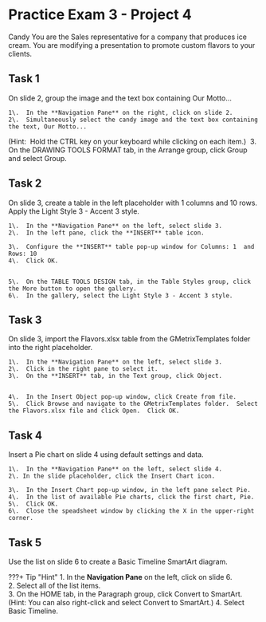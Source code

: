 # Practice Exam 3 - Project 4

Candy
You are the Sales representative for a company that produces ice cream. You are modifying a presentation to promote custom flavors to your clients.  

## Task 1
 
On slide 2, group the image and the text box containing Our Motto...  

    1\.  In the **Navigation Pane** on the right, click on slide 2.  
    2\.  Simultaneously select the candy image and the text box containing the text, Our Motto...  
(Hint:  Hold the CTRL key on your keyboard while clicking on each item.) 
    3\.  On the DRAWING TOOLS FORMAT tab, in the Arrange group, click Group and select Group.  

## Task 2

On slide 3, create a table in the left placeholder with 1 columns and 10 rows.  Apply the Light Style 3 - Accent 3 style.  

    1\.  In the **Navigation Pane** on the left, select slide 3.  
    2\.  In the left pane, click the **INSERT** table icon.  

    3\.  Configure the **INSERT** table pop-up window for Columns: 1  and Rows: 10
    4\.  Click OK.  


    5\.  On the TABLE TOOLS DESIGN tab, in the Table Styles group, click the More button to open the gallery.  
    6\.  In the gallery, select the Light Style 3 - Accent 3 style.  


## Task 3

On slide 3, import the Flavors.xlsx table from the GMetrixTemplates folder into the right placeholder.  

    1\.  In the **Navigation Pane** on the left, select slide 3.  
    2\.  Click in the right pane to select it.  
    3\.  On the **INSERT** tab, in the Text group, click Object.  


    4\.  In the Insert Object pop-up window, click Create from file. 
    5\.  Click Browse and navigate to the GMetrixTemplates folder.  Select the Flavors.xlsx file and click Open.  Click OK.  

## Task 4

Insert a Pie chart on slide 4 using default settings and data.  

    1\.  In the **Navigation Pane** on the left, select slide 4.  
    2\. In the slide placeholder, click the Insert Chart icon.  

    3\.  In the Insert Chart pop-up window, in the left pane select Pie.  
    4\.  In the list of available Pie charts, click the first chart, Pie.  
    5\.  Click OK.  
    6\.  Close the speadsheet window by clicking the X in the upper-right corner.  

## Task 5

Use the list on slide 6 to create a Basic Timeline SmartArt diagram.  

???+ Tip "Hint"
    1\. In the **Navigation Pane** on the left, click on slide 6.  
    2\. Select all of the list items.  
    3\. On the HOME tab, in the Paragraph group, click Convert to SmartArt.  
(Hint: You can also right-click and select Convert to SmartArt.)
    4\. Select Basic Timeline.  